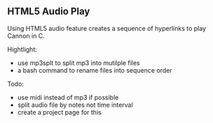 HTML5 Audio Play
--------------------

Using HTML5 audio feature creates a sequence of hyperlinks to play Cannon in C.

Hightlight:
* use mp3splt to split mp3 into mutilple files
* a bash command to rename files into sequence order

Todo:
* use midi instead of mp3 if possible
* split audio file by notes not time interval
* create a project page for this
